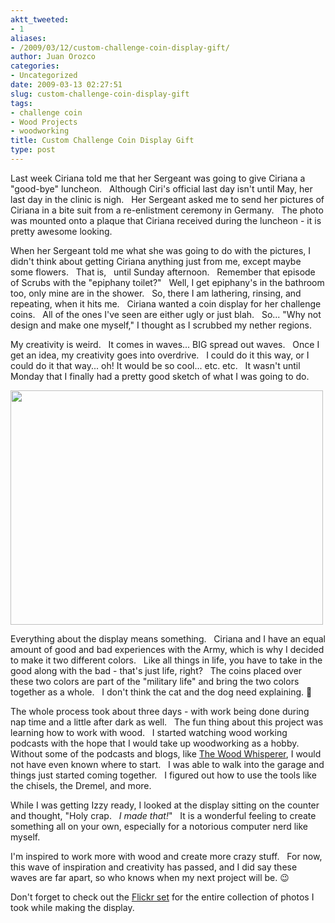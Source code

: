 ```yaml
---
aktt_tweeted:
- 1
aliases:
- /2009/03/12/custom-challenge-coin-display-gift/
author: Juan Orozco
categories:
- Uncategorized
date: 2009-03-13 02:27:51
slug: custom-challenge-coin-display-gift
tags:
- challenge coin
- Wood Projects
- woodworking
title: Custom Challenge Coin Display Gift
type: post
---
```


Last week Ciriana told me that her Sergeant was going to give Ciriana a "good-bye" luncheon.   Although Ciri's official last day isn't until May, her last day in the clinic is nigh.   Her Sergeant asked me to send her pictures of Ciriana in a bite suit from a re-enlistment ceremony in Germany.   The photo was mounted onto a plaque that Ciriana received during the luncheon - it is pretty awesome looking.

When her Sergeant told me what she was going to do with the pictures, I didn't think about getting Ciriana anything just from me, except maybe some flowers.   That is,   until Sunday afternoon.   Remember that episode of Scrubs with the "epiphany toilet?"   Well, I get epiphany's in the bathroom too, only mine are in the shower.   So, there I am lathering, rinsing, and repeating, when it hits me.   Ciriana wanted a coin display for her challenge coins.   All of the ones I've seen are either ugly or just blah.   So... "Why not design and make one myself," I thought as I scrubbed my nether regions.

My creativity is weird.   It comes in waves... BIG spread out waves.   Once I get an idea, my creativity goes into overdrive.   I could do it this way, or I could do it that way... oh! It would be so cool... etc. etc.   It wasn't until Monday that I finally had a pretty good sketch of what I was going to do.

[<img class="aligncenter" title="Final Display" src="https://i1.wp.com/farm4.static.flickr.com/3577/3350680194_10b3da055e.jpg?resize=500%2C375" alt="" width="500" height="375" data-recalc-dims="1" />][1]

Everything about the display means something.   Ciriana and I have an equal amount of good and bad experiences with the Army, which is why I decided to make it two different colors.   Like all things in life, you have to take in the good along with the bad - that's just life, right?   The coins placed over these two colors are part of the "military life" and bring the two colors together as a whole.   I don't think the cat and the dog need explaining. 🙂

The whole process took about three days - with work being done during nap time and a little after dark as well.   The fun thing about this project was learning how to work with wood.   I started watching wood working podcasts with the hope that I would take up woodworking as a hobby.   Without some of the podcasts and blogs, like <a href="http://thewoodwhisperer.com" target="_blank" rel="noopener noreferrer">The Wood Whisperer</a>, I would not have even known where to start.   I was able to walk into the garage and things just started coming together.   I figured out how to use the tools like the chisels, the Dremel, and more.

While I was getting Izzy ready, I looked at the display sitting on the counter and thought, "Holy crap.   _I made that!_"   It is a wonderful feeling to create something all on your own, especially for a notorious computer nerd like myself.

I'm inspired to work more with wood and create more crazy stuff.   For now, this wave of inspiration and creativity has passed, and I did say these waves are far apart, so who knows when my next project will be. 😉

Don't forget to check out the <a href="http://www.flickr.com/photos/theguamaso/sets/72157615128976122/" target="_blank" rel="noopener noreferrer">Flickr set</a> for the entire collection of photos I took while making the display.

[1]: http://www.flickr.com/photos/theguamaso/sets/72157615128976122/